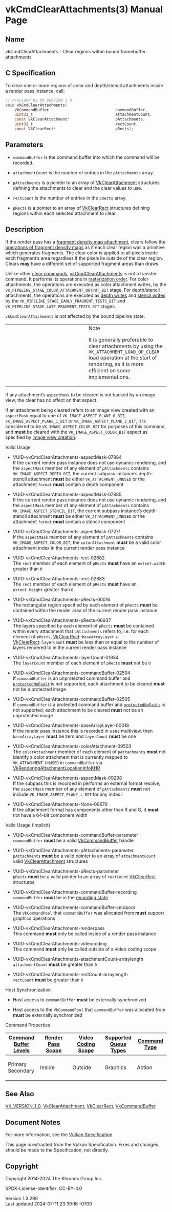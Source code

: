 # vkCmdClearAttachments(3) Manual Page

## Name

vkCmdClearAttachments - Clear regions within bound framebuffer
attachments



## <a href="#_c_specification" class="anchor"></a>C Specification

To clear one or more regions of color and depth/stencil attachments
inside a render pass instance, call:

``` c
// Provided by VK_VERSION_1_0
void vkCmdClearAttachments(
    VkCommandBuffer                             commandBuffer,
    uint32_t                                    attachmentCount,
    const VkClearAttachment*                    pAttachments,
    uint32_t                                    rectCount,
    const VkClearRect*                          pRects);
```

## <a href="#_parameters" class="anchor"></a>Parameters

- `commandBuffer` is the command buffer into which the command will be
  recorded.

- `attachmentCount` is the number of entries in the `pAttachments`
  array.

- `pAttachments` is a pointer to an array of
  [VkClearAttachment](https://registry.khronos.org/vulkan/specs/1.3-extensions/man/html/VkClearAttachment.html) structures defining the
  attachments to clear and the clear values to use.

- `rectCount` is the number of entries in the `pRects` array.

- `pRects` is a pointer to an array of [VkClearRect](https://registry.khronos.org/vulkan/specs/1.3-extensions/man/html/VkClearRect.html)
  structures defining regions within each selected attachment to clear.

## <a href="#_description" class="anchor"></a>Description

If the render pass has a <a
href="https://registry.khronos.org/vulkan/specs/1.3-extensions/html/vkspec.html#renderpass-fragmentdensitymapattachment"
target="_blank" rel="noopener">fragment density map attachment</a>,
clears follow the <a
href="https://registry.khronos.org/vulkan/specs/1.3-extensions/html/vkspec.html#fragmentdensitymapops"
target="_blank" rel="noopener">operations of fragment density maps</a>
as if each clear region was a primitive which generates fragments. The
clear color is applied to all pixels inside each fragment’s area
regardless if the pixels lie outside of the clear region. Clears **may**
have a different set of supported fragment areas than draws.

Unlike other <a
href="https://registry.khronos.org/vulkan/specs/1.3-extensions/html/vkspec.html#clears"
target="_blank" rel="noopener">clear commands</a>,
[vkCmdClearAttachments](https://registry.khronos.org/vulkan/specs/1.3-extensions/man/html/vkCmdClearAttachments.html) is not a transfer
command. It performs its operations in <a
href="https://registry.khronos.org/vulkan/specs/1.3-extensions/html/vkspec.html#primsrast-order"
target="_blank" rel="noopener">rasterization order</a>. For color
attachments, the operations are executed as color attachment writes, by
the `VK_PIPELINE_STAGE_COLOR_ATTACHMENT_OUTPUT_BIT` stage. For
depth/stencil attachments, the operations are executed as <a
href="https://registry.khronos.org/vulkan/specs/1.3-extensions/html/vkspec.html#fragops-depth"
target="_blank" rel="noopener">depth writes</a> and <a
href="https://registry.khronos.org/vulkan/specs/1.3-extensions/html/vkspec.html#fragops-stencil"
target="_blank" rel="noopener">stencil writes</a> by the
`VK_PIPELINE_STAGE_EARLY_FRAGMENT_TESTS_BIT` and
`VK_PIPELINE_STAGE_LATE_FRAGMENT_TESTS_BIT` stages.

`vkCmdClearAttachments` is not affected by the bound pipeline state.

<table>
<colgroup>
<col style="width: 50%" />
<col style="width: 50%" />
</colgroup>
<tbody>
<tr>
<td class="icon"><em></em></td>
<td class="content">Note
<p>It is generally preferable to clear attachments by using the
<code>VK_ATTACHMENT_LOAD_OP_CLEAR</code> load operation at the start of
rendering, as it is more efficient on some implementations.</p></td>
</tr>
</tbody>
</table>

If any attachment’s `aspectMask` to be cleared is not backed by an image
view, the clear has no effect on that aspect.

If an attachment being cleared refers to an image view created with an
`aspectMask` equal to one of `VK_IMAGE_ASPECT_PLANE_0_BIT`,
`VK_IMAGE_ASPECT_PLANE_1_BIT` or `VK_IMAGE_ASPECT_PLANE_2_BIT`, it is
considered to be `VK_IMAGE_ASPECT_COLOR_BIT` for purposes of this
command, and **must** be cleared with the `VK_IMAGE_ASPECT_COLOR_BIT`
aspect as specified by <a
href="https://registry.khronos.org/vulkan/specs/1.3-extensions/html/vkspec.html#image-views-plane-promotion"
target="_blank" rel="noopener">image view creation</a>.

Valid Usage

- <a href="#VUID-vkCmdClearAttachments-aspectMask-07884"
  id="VUID-vkCmdClearAttachments-aspectMask-07884"></a>
  VUID-vkCmdClearAttachments-aspectMask-07884  
  If the current render pass instance does not use dynamic rendering,
  and the `aspectMask` member of any element of `pAttachments` contains
  `VK_IMAGE_ASPECT_DEPTH_BIT`, the current subpass instance’s
  depth-stencil attachment **must** be either `VK_ATTACHMENT_UNUSED` or
  the attachment `format` **must** contain a depth component

- <a href="#VUID-vkCmdClearAttachments-aspectMask-07885"
  id="VUID-vkCmdClearAttachments-aspectMask-07885"></a>
  VUID-vkCmdClearAttachments-aspectMask-07885  
  If the current render pass instance does not use dynamic rendering,
  and the `aspectMask` member of any element of `pAttachments` contains
  `VK_IMAGE_ASPECT_STENCIL_BIT`, the current subpass instance’s
  depth-stencil attachment **must** be either `VK_ATTACHMENT_UNUSED` or
  the attachment `format` **must** contain a stencil component

- <a href="#VUID-vkCmdClearAttachments-aspectMask-07271"
  id="VUID-vkCmdClearAttachments-aspectMask-07271"></a>
  VUID-vkCmdClearAttachments-aspectMask-07271  
  If the `aspectMask` member of any element of `pAttachments` contains
  `VK_IMAGE_ASPECT_COLOR_BIT`, the `colorAttachment` **must** be a valid
  color attachment index in the current render pass instance

- <a href="#VUID-vkCmdClearAttachments-rect-02682"
  id="VUID-vkCmdClearAttachments-rect-02682"></a>
  VUID-vkCmdClearAttachments-rect-02682  
  The `rect` member of each element of `pRects` **must** have an
  `extent.width` greater than `0`

- <a href="#VUID-vkCmdClearAttachments-rect-02683"
  id="VUID-vkCmdClearAttachments-rect-02683"></a>
  VUID-vkCmdClearAttachments-rect-02683  
  The `rect` member of each element of `pRects` **must** have an
  `extent.height` greater than `0`

- <a href="#VUID-vkCmdClearAttachments-pRects-00016"
  id="VUID-vkCmdClearAttachments-pRects-00016"></a>
  VUID-vkCmdClearAttachments-pRects-00016  
  The rectangular region specified by each element of `pRects` **must**
  be contained within the render area of the current render pass
  instance

- <a href="#VUID-vkCmdClearAttachments-pRects-06937"
  id="VUID-vkCmdClearAttachments-pRects-06937"></a>
  VUID-vkCmdClearAttachments-pRects-06937  
  The layers specified by each element of `pRects` **must** be contained
  within every attachment that `pAttachments` refers to, i.e. for each
  element of `pRects`,
  [VkClearRect](https://registry.khronos.org/vulkan/specs/1.3-extensions/man/html/VkClearRect.html)::`baseArrayLayer` +
  [VkClearRect](https://registry.khronos.org/vulkan/specs/1.3-extensions/man/html/VkClearRect.html)::`layerCount` **must** be less than or
  equal to the number of layers rendered to in the current render pass
  instance

- <a href="#VUID-vkCmdClearAttachments-layerCount-01934"
  id="VUID-vkCmdClearAttachments-layerCount-01934"></a>
  VUID-vkCmdClearAttachments-layerCount-01934  
  The `layerCount` member of each element of `pRects` **must** not be
  `0`

- <a href="#VUID-vkCmdClearAttachments-commandBuffer-02504"
  id="VUID-vkCmdClearAttachments-commandBuffer-02504"></a>
  VUID-vkCmdClearAttachments-commandBuffer-02504  
  If `commandBuffer` is an unprotected command buffer and <a
  href="https://registry.khronos.org/vulkan/specs/1.3-extensions/html/vkspec.html#limits-protectedNoFault"
  target="_blank" rel="noopener"><code>protectedNoFault</code></a> is
  not supported, each attachment to be cleared **must** not be a
  protected image

- <a href="#VUID-vkCmdClearAttachments-commandBuffer-02505"
  id="VUID-vkCmdClearAttachments-commandBuffer-02505"></a>
  VUID-vkCmdClearAttachments-commandBuffer-02505  
  If `commandBuffer` is a protected command buffer and <a
  href="https://registry.khronos.org/vulkan/specs/1.3-extensions/html/vkspec.html#limits-protectedNoFault"
  target="_blank" rel="noopener"><code>protectedNoFault</code></a> is
  not supported, each attachment to be cleared **must** not be an
  unprotected image

- <a href="#VUID-vkCmdClearAttachments-baseArrayLayer-00018"
  id="VUID-vkCmdClearAttachments-baseArrayLayer-00018"></a>
  VUID-vkCmdClearAttachments-baseArrayLayer-00018  
  If the render pass instance this is recorded in uses multiview, then
  `baseArrayLayer` **must** be zero and `layerCount` **must** be one

- <a href="#VUID-vkCmdClearAttachments-colorAttachment-09503"
  id="VUID-vkCmdClearAttachments-colorAttachment-09503"></a>
  VUID-vkCmdClearAttachments-colorAttachment-09503  
  The `colorAttachment` member of each element of `pAttachments`
  **must** not identify a color attachment that is currently mapped to
  `VK_ATTACHMENT_UNUSED` in `commandBuffer` via
  [VkRenderingAttachmentLocationInfoKHR](https://registry.khronos.org/vulkan/specs/1.3-extensions/man/html/VkRenderingAttachmentLocationInfoKHR.html)

- <a href="#VUID-vkCmdClearAttachments-aspectMask-09298"
  id="VUID-vkCmdClearAttachments-aspectMask-09298"></a>
  VUID-vkCmdClearAttachments-aspectMask-09298  
  If the subpass this is recorded in performs an external format
  resolve, the `aspectMask` member of any element of `pAttachments`
  **must** not include `VK_IMAGE_ASPECT_PLANE`*`_i_`*`BIT` for any index
  *i*

- <a href="#VUID-vkCmdClearAttachments-None-09679"
  id="VUID-vkCmdClearAttachments-None-09679"></a>
  VUID-vkCmdClearAttachments-None-09679  
  If the attachment format has components other than R and G, it
  **must** not have a 64-bit component width

Valid Usage (Implicit)

- <a href="#VUID-vkCmdClearAttachments-commandBuffer-parameter"
  id="VUID-vkCmdClearAttachments-commandBuffer-parameter"></a>
  VUID-vkCmdClearAttachments-commandBuffer-parameter  
  `commandBuffer` **must** be a valid
  [VkCommandBuffer](https://registry.khronos.org/vulkan/specs/1.3-extensions/man/html/VkCommandBuffer.html) handle

- <a href="#VUID-vkCmdClearAttachments-pAttachments-parameter"
  id="VUID-vkCmdClearAttachments-pAttachments-parameter"></a>
  VUID-vkCmdClearAttachments-pAttachments-parameter  
  `pAttachments` **must** be a valid pointer to an array of
  `attachmentCount` valid [VkClearAttachment](https://registry.khronos.org/vulkan/specs/1.3-extensions/man/html/VkClearAttachment.html)
  structures

- <a href="#VUID-vkCmdClearAttachments-pRects-parameter"
  id="VUID-vkCmdClearAttachments-pRects-parameter"></a>
  VUID-vkCmdClearAttachments-pRects-parameter  
  `pRects` **must** be a valid pointer to an array of `rectCount`
  [VkClearRect](https://registry.khronos.org/vulkan/specs/1.3-extensions/man/html/VkClearRect.html) structures

- <a href="#VUID-vkCmdClearAttachments-commandBuffer-recording"
  id="VUID-vkCmdClearAttachments-commandBuffer-recording"></a>
  VUID-vkCmdClearAttachments-commandBuffer-recording  
  `commandBuffer` **must** be in the [recording
  state](#commandbuffers-lifecycle)

- <a href="#VUID-vkCmdClearAttachments-commandBuffer-cmdpool"
  id="VUID-vkCmdClearAttachments-commandBuffer-cmdpool"></a>
  VUID-vkCmdClearAttachments-commandBuffer-cmdpool  
  The `VkCommandPool` that `commandBuffer` was allocated from **must**
  support graphics operations

- <a href="#VUID-vkCmdClearAttachments-renderpass"
  id="VUID-vkCmdClearAttachments-renderpass"></a>
  VUID-vkCmdClearAttachments-renderpass  
  This command **must** only be called inside of a render pass instance

- <a href="#VUID-vkCmdClearAttachments-videocoding"
  id="VUID-vkCmdClearAttachments-videocoding"></a>
  VUID-vkCmdClearAttachments-videocoding  
  This command **must** only be called outside of a video coding scope

- <a href="#VUID-vkCmdClearAttachments-attachmentCount-arraylength"
  id="VUID-vkCmdClearAttachments-attachmentCount-arraylength"></a>
  VUID-vkCmdClearAttachments-attachmentCount-arraylength  
  `attachmentCount` **must** be greater than `0`

- <a href="#VUID-vkCmdClearAttachments-rectCount-arraylength"
  id="VUID-vkCmdClearAttachments-rectCount-arraylength"></a>
  VUID-vkCmdClearAttachments-rectCount-arraylength  
  `rectCount` **must** be greater than `0`

Host Synchronization

- Host access to `commandBuffer` **must** be externally synchronized

- Host access to the `VkCommandPool` that `commandBuffer` was allocated
  from **must** be externally synchronized

Command Properties

<table class="tableblock frame-all grid-all stretch">
<colgroup>
<col style="width: 20%" />
<col style="width: 20%" />
<col style="width: 20%" />
<col style="width: 20%" />
<col style="width: 20%" />
</colgroup>
<thead>
<tr>
<th class="tableblock halign-left valign-top"><a
href="#VkCommandBufferLevel">Command Buffer Levels</a></th>
<th class="tableblock halign-left valign-top"><a
href="#vkCmdBeginRenderPass">Render Pass Scope</a></th>
<th class="tableblock halign-left valign-top"><a
href="#vkCmdBeginVideoCodingKHR">Video Coding Scope</a></th>
<th class="tableblock halign-left valign-top"><a
href="#VkQueueFlagBits">Supported Queue Types</a></th>
<th class="tableblock halign-left valign-top"><a
href="#fundamentals-queueoperation-command-types">Command Type</a></th>
</tr>
</thead>
<tbody>
<tr>
<td class="tableblock halign-left valign-top"><p>Primary<br />
Secondary</p></td>
<td class="tableblock halign-left valign-top"><p>Inside</p></td>
<td class="tableblock halign-left valign-top"><p>Outside</p></td>
<td class="tableblock halign-left valign-top"><p>Graphics</p></td>
<td class="tableblock halign-left valign-top"><p>Action</p></td>
</tr>
</tbody>
</table>

## <a href="#_see_also" class="anchor"></a>See Also

[VK_VERSION_1_0](https://registry.khronos.org/vulkan/specs/1.3-extensions/man/html/VK_VERSION_1_0.html),
[VkClearAttachment](https://registry.khronos.org/vulkan/specs/1.3-extensions/man/html/VkClearAttachment.html),
[VkClearRect](https://registry.khronos.org/vulkan/specs/1.3-extensions/man/html/VkClearRect.html), [VkCommandBuffer](https://registry.khronos.org/vulkan/specs/1.3-extensions/man/html/VkCommandBuffer.html)

## <a href="#_document_notes" class="anchor"></a>Document Notes

For more information, see the <a
href="https://registry.khronos.org/vulkan/specs/1.3-extensions/html/vkspec.html#vkCmdClearAttachments"
target="_blank" rel="noopener">Vulkan Specification</a>

This page is extracted from the Vulkan Specification. Fixes and changes
should be made to the Specification, not directly.

## <a href="#_copyright" class="anchor"></a>Copyright

Copyright 2014-2024 The Khronos Group Inc.

SPDX-License-Identifier: CC-BY-4.0

Version 1.3.290  
Last updated 2024-07-11 23:39:16 -0700

